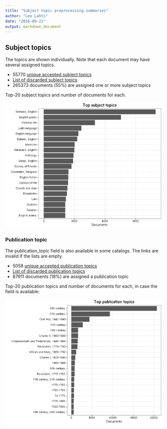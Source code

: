 ```yaml
---
title: "Subject topic preprocessing summaries"
author: "Leo Lahti"
date: "2016-09-21"
output: markdown_document
---
```


## Subject topics

The topics are shown individually. Note that each document may have
several assigned topics.



  * 55770 [unique accepted subject topics](output.tables/subject_topic_accepted.csv)
  * [List of discarded subject topics](output.tables/subject_topic_discarded.csv)
  * 265373 documents (55%) are assigned one or more subject topics 


Top-20 subject topics and number of documents for each.

![plot of chunk summarytopics22](figure/summarytopics22-1.png)

### Publication topic

The publication_topic field is also available in some catalogs. The links are invalid if the lists are empty.



  * 5058 [unique accepted publication topics](output.tables/publication_topic_accepted.csv)
  * [List of discarded publication topics](output.tables/publication_topic_discarded.csv)
  * 87911 documents (18%) are assigned a publication topic 

Top-20 publication topics and number of documents for each, in
case the field is available:

![plot of chunk summarytopics223](figure/summarytopics223-1.png)
